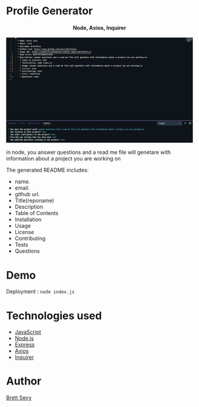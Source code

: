 # Profile Generator
<h4 align="center">Node, Axios, Inquirer</h4>

![Read Me Profile](utils/assets/screenshot.png)

 in node, you answer questions and a read me file will genetare with information about a project you are working on

The generated README includes:
 - name.
 - email.
 - github url.
  - Title(reponame)
  - Description
  - Table of Contents
  - Installation
  - Usage
  - License
  - Contributing
  - Tests
  - Questions

# Demo

Deployment : ```node index.js```

# Technologies used

- [JavaScript](https://developer.mozilla.org/en-US/docs/Web/JavaScript)
- [Node.js](https://nodejs.org/en/)<br>
- [Express](https://www.npmjs.com/package/express)
- [Axios](https://www.npmjs.com/package/axios)
- [Inquirer](https://www.npmjs.com/package/inquirer)


# Author

[Brett Sevy](https://github.com/BrettSevy)

